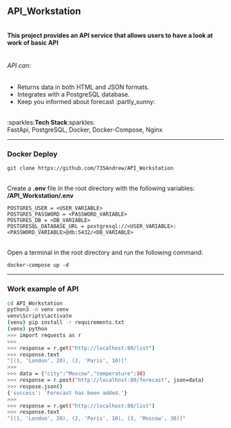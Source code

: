 <h2>API_Workstation</h2>
<br>
<div>
<b>This project provides an API service that allows users to have a look at work of basic API</b>
<br><br>
<h6>API can:</h6>
<ul>

<li>Returns data in both HTML and JSON formats.</li>
<li>Integrates with a PostgreSQL database.</li>
<li>Keep you informed about forecast :partly_sunny:</li>
</ul>
</div>
<br>
:sparkles:<b>Tech Stack</b>:sparkles:<br>
FastApi, PostgreSQL, Docker, Docker-Compose, Nginx
<hr> 
<div>
<h3>Docker Deploy</h3>

```commandline
git clone https://github.com/735Andrew/API_Workstation    
```
<br>
Create a <b>.env</b> file in the root directory with the following variables: <br>
<b>/API_Workstation/.env</b>

```commandline 
POSTGRES_USER = <USER_VARIABLE>
POSTGRES_PASSWORD = <PASSWORD_VARIABLE>
POSTGRES_DB = <DB_VARIABLE>
POSTGRESQL_DATABASE_URL = postgresql://<USER_VARIABLE>:<PASSWORD_VARIABLE>@db:5432/<DB_VARIABLE>
```
<br>
Open a terminal in the root directory and run the following command: 

```commandline
docker-compose up -d 
```
</div>
<hr>
<h3>Work example of API</h3>

```bash
cd API_Workstation
python3 -m venv venv 
venv\Scripts\activate 
(venv) pip install -r requirements.txt
(venv) python 
>>> import requests as r
>>>
>>> response = r.get("http://localhost:80/list")
>>> response.text
"[(1, 'London', 20), (2, 'Paris', 10)]"
>>>
>>> data = {"city":"Moscow","temperature":30}
>>> response = r.post("http://localhost:80/forecast", json=data)
>>> respose.json()
{'success': 'Forecast has been added.'}
>>>
>>> response = r.get("http://localhost:80/list")
>>> response.text
"[(1, 'London', 20), (2, 'Paris', 10), (3, 'Moscow', 30)]"
```